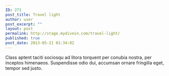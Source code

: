 ```yaml
---
ID: 271
post_title: Travel light
author: user
post_excerpt: ""
layout: post
permalink: http://stage.mydivein.com/travel-light/
published: true
post_date: 2013-05-21 01:34:02
---
```

Class aptent taciti sociosqu ad litora torquent per conubia nostra, per inceptos himenaeos. Suspendisse odio dui, accumsan ornare fringilla eget, tempor sed justo.